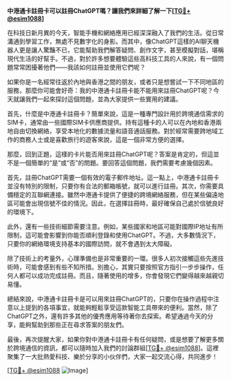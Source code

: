 **中港通卡註冊卡可以註冊ChatGPT嗎？讓我們來詳細了解一下[[TG💪+ @esim1088](https://t.me/s/esim1088)]**

在科技日新月異的今天，智能手機和網絡應用已經深深融入了我們的生活。從日常溝通到學習工作，無處不見數字化的身影。而其中，像ChatGPT這樣的AI聊天機器人更是讓人驚豔不已，它能幫助我們解答疑問、創作文字，甚至模擬對話，堪稱現代生活的好幫手。不過，對於許多想要體驗這些高科技工具的人來說，有一個問題常常困擾著他們——我該如何註冊並使用它們呢？

如果你是一名經常往返於內地與香港之間的朋友，或者只是想嘗試一下不同地區的服務，那麼你可能會好奇：我的中港通卡註冊卡能不能用來註冊ChatGPT呢？今天就讓我們一起來探討這個問題，並為大家提供一些實用的建議。

首先，什麼是中港通卡註冊卡？簡單來說，這是一種專門設計用於跨境通信需求的SIM卡，通常由一些國際SIM卡供應商提供。持有這種卡的人可以在內地和香港兩地自由切換網絡，享受本地化的數據流量和語音通話服務。對於經常需要跨地域工作的商務人士或是喜歡旅行的遊客來說，這是一個非常方便的選擇。

那麼，回到正題，這樣的卡片能否用來註冊ChatGPT呢？答案是肯定的，但這並不是一個簡單的“是”或“否”的問題。要回答這個問題，我們需要考慮幾個因素。

首先，註冊ChatGPT需要一個有效的電子郵件地址。這一點上，中港通卡註冊卡並沒有特別的限制，只要你有合法的郵箱帳號，就可以進行註冊。其次，你需要具備穩定的互聯網連接。雖然中港通卡提供了便捷的跨境網絡服務，但在某些偏遠地區可能會出現信號不佳的情況。因此，在選擇註冊時，最好確保自己處於信號良好的環境下。

此外，還有一些技術細節需要注意。例如，某些國家和地區可能對國際IP地址有所限制，這可能會影響到你能否順利登錄和使用ChatGPT。不過，大多數情況下，只要你的網絡環境支持基本的國際訪問，就不會遇到太大障礙。

除了技術上的考量外，心理準備也是非常重要的一環。很多人初次接觸這些先進技術時，可能會感到有些不知所措。別擔心，其實只要按照官方指引一步步操作，任何人都可以成功完成註冊。而且，隨著使用的增多，你會發現它們變得越來越親切易懂。

總結來說，中港通卡註冊卡是可以用來註冊ChatGPT的，只要你在操作過程中注意以上提到的各項事宜，就能夠輕鬆享受這款智能工具帶來的便利。當然，除了ChatGPT之外，還有許多其他的優秀應用等待著你去探索。希望通過今天的分享，能夠幫助到那些正在尋求答案的朋友們。

最後，再次提醒大家，如果你對中港通卡註冊卡有任何疑問，或是想要了解更多關於跨境通信的資訊，都可以隨時加入我們的討論群組[[TG💪+ @esim1088](https://t.me/s/esim1088)]。這裡聚集了一大批熱愛科技、樂於分享的小伙伴們，大家一起交流心得，共同進步！

[[TG💪+ @esim1088](https://t.me/s/esim1088) ![Image](https://i.postimg.cc/4NQfJmqS/Snipaste-2025-05-13-00-14-12.png)]